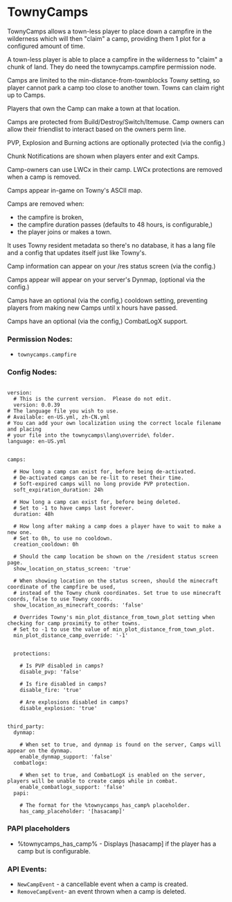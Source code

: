 # TownyCamps

TownyCamps allows a town-less player to place down a campfire in the wilderness which will then "claim" a camp, providing them 1 plot for a configured amount of time.

A town-less player is able to place a campfire in the wilderness to "claim" a chunk of land. They do need the townycamps.campfire permission node. 

Camps are limited to the min-distance-from-townblocks Towny setting, so player cannot park a camp too close to another town. Towns can claim right up to Camps.

Players that own the Camp can make a town at that location.

Camps are protected from Build/Destroy/Switch/Itemuse. Camp owners can allow their friendlist to interact based on the owners perm line.

PVP, Explosion and Burning actions are optionally protected (via the config.)

Chunk Notifications are shown when players enter and exit Camps.

Camp-owners can use LWCx in their camp. LWCx protections are removed when a camp is removed.

Camps appear in-game on Towny's ASCII map.

Camps are removed when:
- the campfire is broken,
- the campfire duration passes (defaults to 48 hours, is configurable,)
- the player joins or makes a town.

It uses Towny resident metadata so there's no database, it has a lang file and a config that updates itself just like Towny's.

Camp information can appear on your /res status screen (via the config.)

Camps appear will appear on your server's Dynmap, (optional via the config.)

Camps have an optional (via the config,) cooldown setting, preventing players from making new Camps until x hours have passed.

Camps have an optional (via the config,) CombatLogX support.

### Permission Nodes:
- `townycamps.campfire`


### Config Nodes:
```

version:
  # This is the current version.  Please do not edit.
  version: 0.0.39
# The language file you wish to use.
# Available: en-US.yml, zh-CN.yml
# You can add your own localization using the correct locale filename and placing
# your file into the townycamps\lang\override\ folder.
language: en-US.yml
  
  
camps:
  
  # How long a camp can exist for, before being de-activated.
  # De-activated camps can be re-lit to reset their time.
  # Soft-expired camps will no long provide PVP protection.
  soft_expiration_duration: 24h
  
  # How long a camp can exist for, before being deleted.
  # Set to -1 to have camps last forever.
  duration: 48h
  
  # How long after making a camp does a player have to wait to make a new one.
  # Set to 0h, to use no cooldown.
  creation_cooldown: 0h
  
  # Should the camp location be shown on the /resident status screen page.
  show_location_on_status_screen: 'true'
  
  # When showing location on the status screen, should the minecraft coordinate of the campfire be used,
  # instead of the Towny chunk coordinates. Set true to use minecraft coords, false to use Towny coords.
  show_location_as_minecraft_coords: 'false'
  
  # Overrides Towny's min_plot_distance_from_town_plot setting when checking for camp proximity to other towns.
  # Set to -1 to use the value of min_plot_distance_from_town_plot.
  min_plot_distance_camp_override: '-1'
  
  
  protections:
  
    # Is PVP disabled in camps?
    disable_pvp: 'false'
  
    # Is fire disabled in camps?
    disable_fire: 'true'
  
    # Are explosions disabled in camps?
    disable_explosion: 'true'
  
  
third_party:
  dynmap:
  
    # When set to true, and dynmap is found on the server, Camps will appear on the dynmap.
    enable_dynmap_support: 'false'
  combatlogx:
  
    # When set to true, and CombatLogX is enabled on the server, players will be unable to create camps while in combat.
    enable_combatlogx_support: 'false'
  papi:
  
    # The format for the %townycamps_has_camp% placeholder.
    has_camp_placeholder: '[hasacamp]'

```

### PAPI placeholders
- %townycamps_has_camp% - Displays [hasacamp] if the player has a camp but is configurable.

### API Events:
- `NewCampEvent` - a cancellable event when a camp is created.
- `RemoveCampEvent`- an event thrown when a camp is deleted. 

